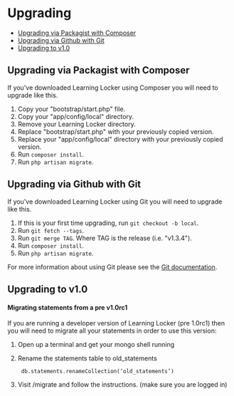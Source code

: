---
---

# Upgrading

- [Upgrading via Packagist with Composer](upgrading-via-packagist-with-composer)
- [Upgrading via Github with Git](upgrading-via-github-with-git)
- [Upgrading to v1.0](upgrading-to-v10)

## Upgrading via Packagist with Composer
If you've downloaded Learning Locker using Composer you will need to upgrade like this.

1. Copy your "bootstrap/start.php" file.
2. Copy your "app/config/local" directory.
3. Remove your Learning Locker directory.
4. Replace "bootstrap/start.php" with your previously copied version.
5. Replace your "app/config/local" directory with your previously copied version.
6. Run `composer install`.
7. Run `php artisan migrate`.

## Upgrading via Github with Git
If you've downloaded Learning Locker using Git you will need to upgrade like this.

1. If this is your first time upgrading, run `git checkout -b local`.
2. Run `git fetch --tags`.
3. Run `git merge TAG`. Where TAG is the release (i.e. "v1.3.4").
4. Run `composer install`.
5. Run `php artisan migrate`.

For more information about using Git please see the [Git documentation](http://git-scm.com/).

## Upgrading to v1.0
#### Migrating statements from a pre v1.0rc1
If you are running a developer version of Learning Locker (pre 1.0rc1) then you will need to migrate all your statements in order to use this version:

1. Open up a terminal and get your mongo shell running
2. Rename the statements table to old_statements

        db.statements.renameCollection(‘old_statements’)

3. Visit /migrate and follow the instructions. (make sure you are logged in)
